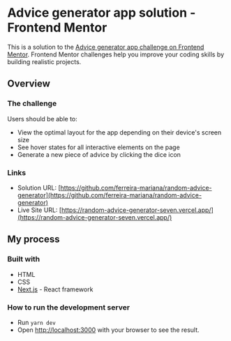 # Advice generator app solution - Frontend Mentor

This is a solution to the [Advice generator app challenge on Frontend Mentor](https://www.frontendmentor.io/challenges/advice-generator-app-QdUG-13db). Frontend Mentor challenges help you improve your coding skills by building realistic projects.

## Overview

### The challenge

Users should be able to:

- View the optimal layout for the app depending on their device's screen size
- See hover states for all interactive elements on the page
- Generate a new piece of advice by clicking the dice icon

### Links

- Solution URL: [https://github.com/ferreira-mariana/random-advice-generator](https://github.com/ferreira-mariana/random-advice-generator)
- Live Site URL: [https://random-advice-generator-seven.vercel.app/](https://random-advice-generator-seven.vercel.app/)

## My process

### Built with

- HTML
- CSS
- [Next.js](https://nextjs.org/) - React framework

### How to run the development server

- Run `yarn dev`
- Open [http://localhost:3000](http://localhost:3000) with your browser to see the result.
